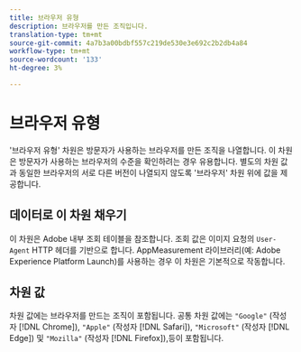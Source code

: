 ```yaml
---
title: 브라우저 유형
description: 브라우저를 만든 조직입니다.
translation-type: tm+mt
source-git-commit: 4a7b3a00bdbf557c219de530e3e692c2b2db4a84
workflow-type: tm+mt
source-wordcount: '133'
ht-degree: 3%

---
```



# 브라우저 유형

&#39;브라우저 유형&#39; 차원은 방문자가 사용하는 브라우저를 만든 조직을 나열합니다. 이 차원은 방문자가 사용하는 브라우저의 수준을 확인하려는 경우 유용합니다. 별도의 차원 값과 동일한 브라우저의 서로 다른 버전이 나열되지 않도록 &#39;브라우저&#39; 차원 위에 값을 제공합니다.

## 데이터로 이 차원 채우기

이 차원은 Adobe 내부 조회 테이블을 참조합니다. 조회 값은 이미지 요청의 `User-Agent` HTTP 헤더를 기반으로 합니다. AppMeasurement 라이브러리(예: Adobe Experience Platform Launch)를 사용하는 경우 이 차원은 기본적으로 작동합니다.

## 차원 값

차원 값에는 브라우저를 만드는 조직이 포함됩니다. 공통 차원 값에는 `"Google"` (작성자 [!DNL Chrome]), `"Apple"` (작성자 [!DNL Safari]), `"Microsoft"` (작성자 [!DNL Edge]) 및 `"Mozilla"` (작성자 [!DNL Firefox]),등이 포함됩니다.
